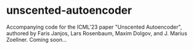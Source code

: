# unscented-autoencoder
Accompanying code for the ICML'23 paper "Unscented Autoencoder", authored by Faris Janjos, Lars Rosenbaum, Maxim Dolgov, and J. Marius Zoellner. Coming soon...
